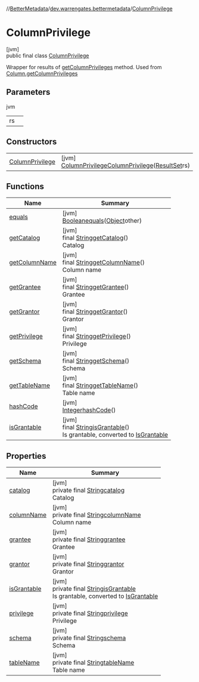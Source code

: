//[BetterMetadata](../../../index.md)/[dev.warrengates.bettermetadata](../index.md)/[ColumnPrivilege](index.md)

# ColumnPrivilege

[jvm]\
public final class [ColumnPrivilege](index.md)

Wrapper for results of [getColumnPrivileges](https://docs.oracle.com/en/java/javase/17/docs/api/java.sql/java/sql/DatabaseMetaData.html#getColumns(java.lang.String,java.lang.String,java.lang.String,java.lang.String)) method. Used from [Column.getColumnPrivileges](../-column/get-column-privileges.md)

## Parameters

jvm

| | |
|---|---|
| rs |  |

## Constructors

| | |
|---|---|
| [ColumnPrivilege](-column-privilege.md) | [jvm]<br>[ColumnPrivilege](index.md)[ColumnPrivilege](-column-privilege.md)([ResultSet](https://docs.oracle.com/javase/8/docs/api/java/sql/ResultSet.html)rs) |

## Functions

| Name | Summary |
|---|---|
| [equals](equals.md) | [jvm]<br>[Boolean](https://docs.oracle.com/javase/8/docs/api/java/lang/Boolean.html)[equals](equals.md)([Object](https://docs.oracle.com/javase/8/docs/api/java/lang/Object.html)other) |
| [getCatalog](get-catalog.md) | [jvm]<br>final [String](https://docs.oracle.com/javase/8/docs/api/java/lang/String.html)[getCatalog](get-catalog.md)()<br>Catalog |
| [getColumnName](get-column-name.md) | [jvm]<br>final [String](https://docs.oracle.com/javase/8/docs/api/java/lang/String.html)[getColumnName](get-column-name.md)()<br>Column name |
| [getGrantee](get-grantee.md) | [jvm]<br>final [String](https://docs.oracle.com/javase/8/docs/api/java/lang/String.html)[getGrantee](get-grantee.md)()<br>Grantee |
| [getGrantor](get-grantor.md) | [jvm]<br>final [String](https://docs.oracle.com/javase/8/docs/api/java/lang/String.html)[getGrantor](get-grantor.md)()<br>Grantor |
| [getPrivilege](get-privilege.md) | [jvm]<br>final [String](https://docs.oracle.com/javase/8/docs/api/java/lang/String.html)[getPrivilege](get-privilege.md)()<br>Privilege |
| [getSchema](get-schema.md) | [jvm]<br>final [String](https://docs.oracle.com/javase/8/docs/api/java/lang/String.html)[getSchema](get-schema.md)()<br>Schema |
| [getTableName](get-table-name.md) | [jvm]<br>final [String](https://docs.oracle.com/javase/8/docs/api/java/lang/String.html)[getTableName](get-table-name.md)()<br>Table name |
| [hashCode](hash-code.md) | [jvm]<br>[Integer](https://docs.oracle.com/javase/8/docs/api/java/lang/Integer.html)[hashCode](hash-code.md)() |
| [isGrantable](is-grantable.md) | [jvm]<br>final [String](https://docs.oracle.com/javase/8/docs/api/java/lang/String.html)[isGrantable](is-grantable.md)()<br>Is grantable, converted to [IsGrantable](../-is-grantable/index.md) |

## Properties

| Name | Summary |
|---|---|
| [catalog](index.md#-1089228202%2FProperties%2F-1216412040) | [jvm]<br>private final [String](https://docs.oracle.com/javase/8/docs/api/java/lang/String.html)[catalog](index.md#-1089228202%2FProperties%2F-1216412040)<br>Catalog |
| [columnName](index.md#-1419330038%2FProperties%2F-1216412040) | [jvm]<br>private final [String](https://docs.oracle.com/javase/8/docs/api/java/lang/String.html)[columnName](index.md#-1419330038%2FProperties%2F-1216412040)<br>Column name |
| [grantee](index.md#-1791833837%2FProperties%2F-1216412040) | [jvm]<br>private final [String](https://docs.oracle.com/javase/8/docs/api/java/lang/String.html)[grantee](index.md#-1791833837%2FProperties%2F-1216412040)<br>Grantee |
| [grantor](index.md#-362370768%2FProperties%2F-1216412040) | [jvm]<br>private final [String](https://docs.oracle.com/javase/8/docs/api/java/lang/String.html)[grantor](index.md#-362370768%2FProperties%2F-1216412040)<br>Grantor |
| [isGrantable](is-grantable.md) | [jvm]<br>private final [String](https://docs.oracle.com/javase/8/docs/api/java/lang/String.html)[isGrantable](is-grantable.md)<br>Is grantable, converted to [IsGrantable](../-is-grantable/index.md) |
| [privilege](index.md#503601726%2FProperties%2F-1216412040) | [jvm]<br>private final [String](https://docs.oracle.com/javase/8/docs/api/java/lang/String.html)[privilege](index.md#503601726%2FProperties%2F-1216412040)<br>Privilege |
| [schema](index.md#493726314%2FProperties%2F-1216412040) | [jvm]<br>private final [String](https://docs.oracle.com/javase/8/docs/api/java/lang/String.html)[schema](index.md#493726314%2FProperties%2F-1216412040)<br>Schema |
| [tableName](index.md#-413585802%2FProperties%2F-1216412040) | [jvm]<br>private final [String](https://docs.oracle.com/javase/8/docs/api/java/lang/String.html)[tableName](index.md#-413585802%2FProperties%2F-1216412040)<br>Table name |
